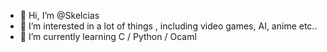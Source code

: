 - 👋 Hi, I’m @Skelcias
- 👀 I’m interested in a lot of things , including video games, AI, anime etc..
- 🌱 I’m currently learning C / Python / Ocaml 
<!---
Skelcias/Skelcias is a ✨ special ✨ repository because its `README.md` (this file) appears on your GitHub profile.
You can click the Preview link to take a look at your changes.
--->
